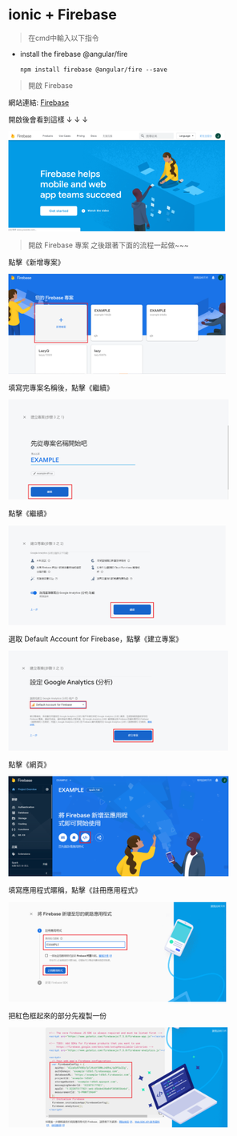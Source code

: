 # ionic + Firebase
>在cmd中輸入以下指令
* install the firebase @angular/fire

      npm install firebase @angular/fire --save
      
  
  
> 開啟 Firebase

網站連結: [Firebase](https://firebase.google.com/)

開啟後會看到這樣 ↓ ↓ ↓

<img src="教程圖片/start.png" width="ˇ250px" height="200px">


> 開啟 Firebase 專案
之後跟著下面的流程一起做~~~

點擊《新增專案》

<img src="教程圖片/1.png" width="ˇ270px" height="200px">


填寫完專案名稱後，點擊《繼續》

<img src="教程圖片/2.png" width="ˇ270px" height="200px">


點擊《繼續》

<img src="教程圖片/3.png" width="ˇ270px" height="200px">


選取 Default Account for Firebase，點擊《建立專案》

<img src="教程圖片/4.png" width="ˇ270px" height="200px">


點擊《網頁》

<img src="教程圖片/5.png" width="ˇ270px" height="200px">


填寫應用程式暱稱，點擊《註冊應用程式》

<img src="教程圖片/6.png" width="ˇ270px" height="200px">


把紅色框起來的部分先複製一份

<img src="教程圖片/7.png" width="ˇ270px" height="200px">


